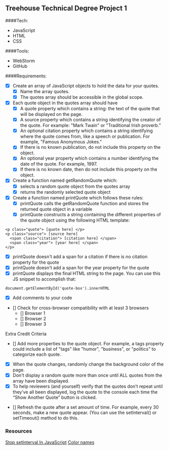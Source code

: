 ## Treehouse Technical Degree Project 1

####Tech:
- JavaScript
- HTML
- CSS

####Tools:
- WebStorm
- GitHub 

####Requirements:
- [x] Create an array of JavaScript objects to hold the data for your quotes. 
	- [x] Name the array quotes. 
	- [x] The quotes array should be accessible in the global scope.
- [x] Each quote object in the quotes array should have 
	- [x] A quote property which contains a string: the text of the quote that will be displayed on the page.
	- [x] A source property which contains a string identifying the creator of the quote. For example: "Mark Twain" or "Traditional Irish proverb.”
	- [x] An optional citation property which contains a string identifying where the quote comes from, like a speech or publication. For example, "Famous Anonymous Jokes." 
	- [x] If there is no known publication, do not include this property on the object.
	- [x] An optional year property which contains a number identifying the date of the quote. For example, 1997. 
	- [x] If there is no known date, then do not include this property on the object.
- [x] Create a function named getRandomQuote which:
	- [x] selects a random quote object from the quotes array
	- [x] returns the randomly selected quote object
- [x] Create a function named printQuote which follows these rules:
	- [x] printQuote calls the getRandomQuote function and stores the returned quote object in a variable
	- [x] printQuote constructs a string containing the different properties of the quote object using the following HTML template:
```
<p class="quote"> [quote here] </p>
<p class="source"> [source here]
  <span class="citation"> [citation here] </span>
  <span class="year"> [year here] </span>
</p>
```

- [x] printQuote doesn't add a span for a citation if there is no citation property for the quote 
- [x] printQuote doesn't add a span for the year property for the quote
- [x] printQuote displays the final HTML string to the page. You can use this JS snippet to accomplish that:

```
document.getElementById('quote-box').innerHTML
```

- [x] Add comments to your code
- [] Check for cross-browser compatibility with at least 3 browsers
	- [] Browser 1
	- [] Browser 2
	- [] Browser 3
	
Extra Credit Criteria

- [] Add more properties to the quote object. For example, a tags property could include a list of "tags" like "humor", "business", or "politics" to categorize each quote.
- [x] When the quote changes, randomly change the background color of the page.
- [x] Don't display a random quote more than once until ALL quotes from the array have been displayed. 
- [x] To help reviewers (and yourself) verify that the quotes don’t repeat until they’ve all been displayed, log the quote to the console each time the “Show Another Quote” button is clicked.
- [] Refresh the quote after a set amount of time. For example, every 30 seconds, make a new quote appear. (You can use the setInterval() or setTimeout() method to do this.


### Resources
[Stop setInterval In JavaScript](http://stackoverflow.com/questions/109086/stop-setinterval-call-in-javascript)
[Color names](http://www.w3schools.com/colors/colors_names.asp)